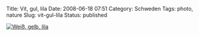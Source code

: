 Title: Vit, gul, lila
Date: 2008-06-18 07:51
Category: Schweden
Tags: photo, nature
Slug: vit-gul-lila
Status: published

[![Weiß, gelb,
lila](/pic/vittgullila_s.jpg "Weiß, gelb, lila")](/pic/vittgullila_l.jpg)

